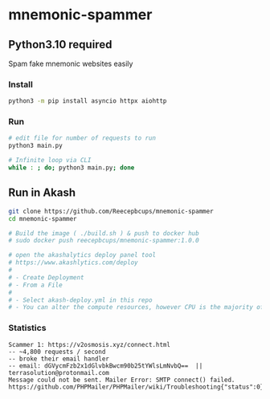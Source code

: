 # mnemonic-spammer

## Python3.10 required

Spam fake mnemonic websites easily

### Install
```bash
python3 -m pip install asyncio httpx aiohttp
```

### Run
```bash
# edit file for number of requests to run
python3 main.py

# Infinite loop via CLI
while : ; do; python3 main.py; done
```

## Run in Akash
```sh
git clone https://github.com/Reecepbcups/mnemonic-spammer
cd mnemonic-spammer

# Build the image ( ./build.sh ) & push to docker hub 
# sudo docker push reecepbcups/mnemonic-spammer:1.0.0

# open the akashalytics deploy panel tool
# https://www.akashlytics.com/deploy
#
# - Create Deployment
# - From a File
#
# - Select akash-deploy.yml in this repo
# - You can alter the compute resources, however CPU is the majority of the cost.
```



### Statistics
```
Scammer 1: https://v2osmosis.xyz/connect.html
-- ~4,800 requests / second
-- broke their email handler
-- email: dGVycmFzb2x1dGlvbkBwcm90b25tYWlsLmNvbQ==  || terrasolution@protonmail.com
Message could not be sent. Mailer Error: SMTP connect() failed. https://github.com/PHPMailer/PHPMailer/wiki/Troubleshooting{"status":0}
```
